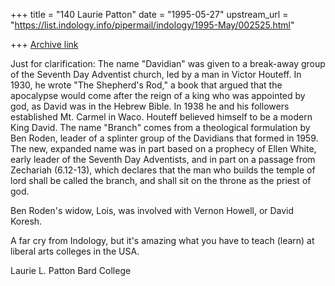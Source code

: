 +++
title = "140 Laurie Patton"
date = "1995-05-27"
upstream_url = "https://list.indology.info/pipermail/indology/1995-May/002525.html"

+++
[Archive link](https://list.indology.info/pipermail/indology/1995-May/002525.html)

Just for clarification:
The name "Davidian" was given to a break-away group of the Seventh Day 
Adventist church, led by a man in Victor Houteff.  In 1930, he wrote
"The Shepherd's Rod," a book that argued that the apocalypse would come 
after the reign of a king who was appointed by god, as David was in the 
Hebrew Bible. In 1938 he and his followers established Mt. Carmel in Waco.
Houteff believed himself to be a modern King David.
	The name "Branch" comes from a theological formulation by Ben 
Roden, leader of a splinter group of the Davidians that formed in 1959.
The new, expanded name was in part based on a prophecy of Ellen White, early 
leader of the 
Seventh Day Adventists, and in part on a passage from Zechariah (6.12-13), 
which 
declares that the man who builds the temple of lord shall be called the 
branch, and shall sit on the throne as the priest of god.

Ben Roden's widow, Lois, was involved with Vernon Howell, or David Koresh.

A far cry from Indology, but it's amazing what you have to teach (learn)
at liberal arts colleges in the USA.

Laurie L. Patton
Bard College





